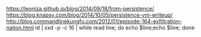 https://leonjza.github.io/blog/2014/09/18/from-persistence/
https://blog.knapsy.com/blog/2014/10/05/persistence-vm-writeup/
http://blog.commandlinekungfu.com/2012/01/episode-164-exfiltration-nation.html
id | xxd -p -c 16 | while read line; do echo  $line;echo  $line; done